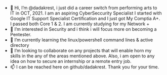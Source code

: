 - 👋 Hi, I’m @dadakrest, i just did a career switch from performing arts to IT in OCT, 2021. I am an aspiring CyberSeccurity Specialist
I started with Google IT Support Specialist Certification and I just got My Comptia A+. I passed both Core 1 & 2. I am currently studying for my Network +
- 👀 I’m interested in Security and i think i will focus more on becoming a Pentester.
- 🌱 I’m currently learning the linux/powershell command lines & active directory
- 💞️ I’m looking to collaborate on any projects that will enable horn my skills in the any of the areas mentioned above. 
Also, i am open to any idea on how to secure an internship or a remote entry job.  
- 📫 I can be reached here on github/dadakrest. Thank you for your time.

<!---
dadakrest/dadakrest is a ✨ special ✨ repository because its `README.md` (this file) appears on your GitHub profile.
You can click the Preview link to take a look at your changes.
--->
